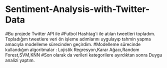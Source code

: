 # Sentiment-Analysis-with-Twitter-Data
#Bu projede Twitter API ile #Futbol Hashtag'i ile atılan tweetleri topladım. Topladığım tweetlere veri ön işleme adımlarını uygulayıp tahmin yapma amacıyla modelleme sürecinden geçirdim.
#Modelleme sürecinde kullandığım algoritmalar : Lojistik Regresyon,Karar Ağacı,Random Forest,SVM,KNN
#Son olarak da verileri kategorilere ayırdıktan sonra Duygu analizi yaptım.
